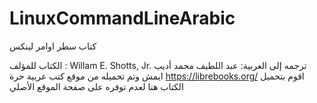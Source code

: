 # LinuxCommandLineArabic
كتاب سطر اوامر لينكس


الكتاب للمؤلف :
Willam E. Shotts, Jr.
ترجمه إلى العربية:
عبد اللطيف محمد أديب ايمش 
وتم تحميله من موقع كتب عربية حرة https://librebooks.org/
اقوم بتحميل الكتاب هنا لعدم توفره على صفحة الموقع الأصلي 
